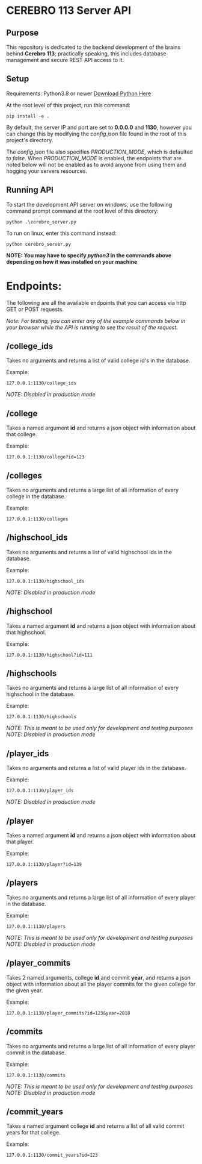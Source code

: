 # CEREBRO 113 Server API

## Purpose

This repository is dedicated to the backend development of the brains behind **Cerebro 113**; practically speaking, this includes database management and secure REST API access to it.

## Setup

Requirements:
Python3.8 or newer
[Download Python Here](https://www.python.org/downloads/)

At the root level of this project, run this command:
```
pip install -e .
```

By default, the server IP and port are set to **0.0.0.0** and **1130**, however you can change this by modifying the *config.json* file found in the root of this project's directory.

The *config.json* file also specifies *PRODUCTION_MODE*, which is defaulted to *false*. When *PRODUCTION_MODE* is enabled, the endpoints that are noted below will not be enabled as to avoid anyone from using them and hogging your servers resources.

## Running API

To start the development API server on windows, use the following command prompt command at the root level of this directory:
```
python .\cerebro_server.py
```

To run on linux, enter this command instead:
```
python cerebro_server.py
```

**NOTE: You may have to specify *python3* in the commands above depending on how it was installed on your machine**

# Endpoints:

The following are all the available endpoints that you can access via http GET or POST requests.

*Note: For testing, you can enter any of the example commands below in your browser while the API is running to see the result of the request.*

## /college_ids

Takes no arguments and returns a list of valid college id's in the database.

Example:
```
127.0.0.1:1130/college_ids
```

*NOTE: Disabled in production mode*

## /college

Takes a named argument **id** and returns a json object with information about that college.

Example:
```
127.0.0.1:1130/college?id=123
```

## /colleges

Takes no arguments and returns a large list of all information of every college in the database.

Example:
```
127.0.0.1:1130/colleges
```

## /highschool_ids

Takes no arguments and returns a list of valid highschool ids in the database.

Example:
```
127.0.0.1:1130/highschool_ids
```

*NOTE: Disabled in production mode*

## /highschool

Takes a named argument **id** and returns a json object with information about that highschool.

Example:
```
127.0.0.1:1130/highschool?id=111
```

## /highschools

Takes no arguments and returns a large list of all information of every highschool in the database.

Example:
```
127.0.0.1:1130/highschools
```

*NOTE: This is meant to be used only for development and testing purposes*
*NOTE: Disabled in production mode*

## /player_ids

Takes no arguments and returns a list of valid player ids in the database.

Example:
```
127.0.0.1:1130/player_ids
```

*NOTE: Disabled in production mode*

## /player

Takes a named argument **id** and returns a json object with information about that player.

Example:
```
127.0.0.1:1130/player?id=139
```

## /players

Takes no arguments and returns a large list of all information of every player in the database.

Example:
```
127.0.0.1:1130/players
```

*NOTE: This is meant to be used only for development and testing purposes*
*NOTE: Disabled in production mode*

## /player_commits

Takes 2 named arguments, college **id** and commit **year**, and returns a json object with information about all the player commits for the given college for the given year.

Example:
```
127.0.0.1:1130/player_commits?id=123&year=2018
```

## /commits

Takes no arguments and returns a large list of all information of every player commit in the database.

Example:
```
127.0.0.1:1130/commits
```

*NOTE: This is meant to be used only for development and testing purposes*
*NOTE: Disabled in production mode*

## /commit_years

Takes a named argument college **id** and returns a list of all valid commit years for that college.

Example:
```
127.0.0.1:1130/commit_years?id=123
```